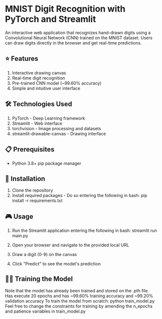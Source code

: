# MNIST Digit Recognition with PyTorch and Streamlit
An interactive web application that recognizes hand-drawn digits using a Convolutional Neural Network (CNN) trained on the MNIST dataset. 
Users can draw digits directly in the browser and get real-time predictions.
## ⭐ Features
1. Interactive drawing canvas
2. Real-time digit recognition
3. Pre-trained CNN model (~99.60% accuracy)
4. Simple and intuitive user interface
## 🛠️ Technologies Used
1. PyTorch - Deep Learning framework
2. Streamlit - Web interface
3. torchvision - Image processing and datasets
4. streamlit-drawable-canvas - Drawing interface
## 📋 Prerequisites
- Python 3.8+
 pip package manager
## 🔧 Installation
1. Clone the repository
2. Install required packages - Do so entering the following in bash:
    pip install -r requirements.txt
## 🎮 Usage
1. Run the Streamlit application entering the following in bash:
    streamlit run main.py
   
2. Open your browser and navigate to the provided local URL
3. Draw a digit (0-9) on the canvas
4. Click "Predict" to see the model's prediction

## 🏋️‍♂️ Training the Model
Note that the model has already been trained and stored on the .pth file.
Has execute 20 epochs and has ~99.60% training accuracy and ~99.20% validation accuracy
To train the model from scratch:
    python train_model.py
Feel free to change the constraints for training by amending the n_epochs and patience variables in train_model.py
